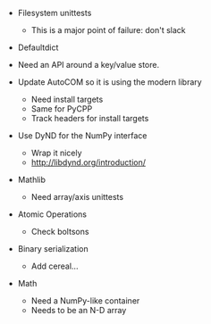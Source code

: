 - Filesystem unittests
    - This is a major point of failure: don't slack

- Defaultdict
- Need an API around a key/value store.

- Update AutoCOM so it is using the modern library
    - Need install targets
    - Same for PyCPP
    - Track headers for install targets

- Use DyND for the NumPy interface
    - Wrap it nicely
    - http://libdynd.org/introduction/

- Mathlib
    - Need array/axis unittests

- Atomic Operations
    - Check boltsons

- Binary serialization
    - Add cereal...

- Math
    - Need a NumPy-like container
    - Needs to be an N-D array
